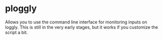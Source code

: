 # ploggly

Allows you to use the command line interface for monitoring inputs on loggly. This is still in the very early stages, but it works if you customize the script a bit. 
